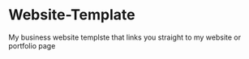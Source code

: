 # Website-Template
My business website templste that links you straight to my website or portfolio page
